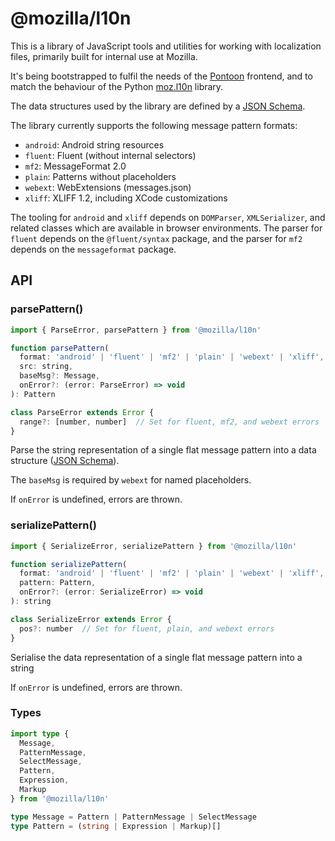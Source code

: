 # @mozilla/l10n

This is a library of JavaScript tools and utilities for working with localization files,
primarily built for internal use at Mozilla.

It's being bootstrapped to fulfil the needs of the [Pontoon](https://pontoon.mozilla.org/) frontend,
and to match the behaviour of the Python [moz.l10n](https://pypi.org/project/moz.l10n/) library.

The data structures used by the library are defined by a
[JSON Schema](https://github.com/mozilla/moz-l10n/blob/main/moz/l10n/message/schema.json).

The library currently supports the following message pattern formats:

- `android`: Android string resources
- `fluent`: Fluent (without internal selectors)
- `mf2`: MessageFormat 2.0
- `plain`: Patterns without placeholders
- `webext`: WebExtensions (messages.json)
- `xliff`: XLIFF 1.2, including XCode customizations

The tooling for `android` and `xliff` depends on `DOMParser`, `XMLSerializer`, and related classes
which are available in browser environments.
The parser for `fluent` depends on the `@fluent/syntax` package,
and the parser for `mf2` depends on the `messageformat` package.

## API

### parsePattern()

```js
import { ParseError, parsePattern } from '@mozilla/l10n'
```

```js
function parsePattern(
  format: 'android' | 'fluent' | 'mf2' | 'plain' | 'webext' | 'xliff',
  src: string,
  baseMsg?: Message,
  onError?: (error: ParseError) => void
): Pattern

class ParseError extends Error {
  range?: [number, number]  // Set for fluent, mf2, and webext errors
}
```

Parse the string representation of a single flat message pattern into a data structure
([JSON Schema](https://github.com/mozilla/moz-l10n/blob/main/moz/l10n/message/schema.json)).

The `baseMsg` is required by `webext` for named placeholders.

If `onError` is undefined, errors are thrown.

### serializePattern()

```js
import { SerializeError, serializePattern } from '@mozilla/l10n'
```

```js
function serializePattern(
  format: 'android' | 'fluent' | 'mf2' | 'plain' | 'webext' | 'xliff',
  pattern: Pattern,
  onError?: (error: SerializeError) => void
): string

class SerializeError extends Error {
  pos?: number  // Set for fluent, plain, and webext errors
}
```

Serialise the data representation of a single flat message pattern into a string

If `onError` is undefined, errors are thrown.

### Types

```ts
import type {
  Message,
  PatternMessage,
  SelectMessage,
  Pattern,
  Expression,
  Markup
} from '@mozilla/l10n'
```

```ts
type Message = Pattern | PatternMessage | SelectMessage
type Pattern = (string | Expression | Markup)[]
```
